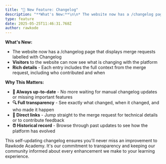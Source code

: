 ```yaml
---
title: "🎉 New Feature: Changelog"
description: "**What's New:**\n\n* The website now has a /changelog page that displays merge requests labelled with Changelog\n* **Visitors** to the website can now see what is changing with the platform\n* **Rich details** - Each entry includes the full context from the merge request, including who contributed and when\n\n**Why This Matters:**\n\n* **📰 Always up-to-date** - No more waiting for manual changelog updates or missing important features\n* **🔍 Full transparency** - See exactly what changed, when it changed, and who made it happen\n* **🔗 Direct links** - Jump straight to the merge request for technical details or to contribute feedback\n* **⏰ Historical record** - Browse through past updates to see how the platform has evolved\n\nThis self-updating changelog ensures you'll never miss an improvement to Rawkode Academy. It's our commitment to transparency and keeping our community informed about every enhancement we make to your learning experience."
type: feature
date: 2025-05-25T11:46:31.768Z
author: rawkode
---
```


**What's New:**

* The website now has a /changelog page that displays merge requests labelled with Changelog
* **Visitors** to the website can now see what is changing with the platform
* **Rich details** - Each entry includes the full context from the merge request, including who contributed and when

**Why This Matters:**

* **📰 Always up-to-date** - No more waiting for manual changelog updates or missing important features
* **🔍 Full transparency** - See exactly what changed, when it changed, and who made it happen
* **🔗 Direct links** - Jump straight to the merge request for technical details or to contribute feedback
* **⏰ Historical record** - Browse through past updates to see how the platform has evolved

This self-updating changelog ensures you'll never miss an improvement to Rawkode Academy. It's our commitment to transparency and keeping our community informed about every enhancement we make to your learning experience.
